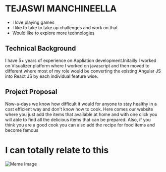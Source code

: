 # TEJASWI MANCHINEELLA

* I love playing games
* I like to take to take up challenges and work on that
* Would like to explore more technologies

## **Technical Background**
I have 5+ years of experience on Appliation development.Initailly I worked 
on Visualizer platform where I worked on javascript and then moved to 
different where most of my role would be converting the existing Angular 
JS into React JS by each individual feature wise.

## **Project Proposal**
Now-a-days we know how difficult it would for anyone to stay healthy in a cost efficient way and don't know how to cook. Here comes our website where you just add the items that available at home and with one click you will able to find all the delicious items that can be prepared. Also,
 if you think you are a good cook you can also add the recipe for food items and become famous 




# I can totally relate to this
![Meme 
Image](https://www.thecoderpedia.com/wp-content/uploads/2020/06/Programming-Memes-Programmer-while-sleeping.jpg) 
